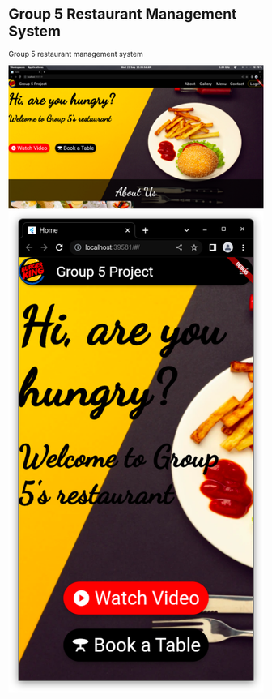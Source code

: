 # Group 5 Restaurant Management System
 Group 5 restaurant management system

 ![alt text](https://github.com/Allan-Bett-7182/Group-5-RMS/blob/main/assets/screenshot1.png?raw=true)
 ![alt text](https://github.com/Allan-Bett-7182/Group-5-RMS/blob/main/assets/screenshot2.png?raw=true)
